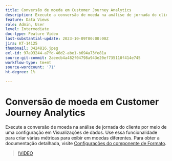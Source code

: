 ```yaml
---
title: Conversão de moeda em Customer Journey Analytics
description: Execute a conversão de moeda na análise de jornada do cliente por meio de uma configuração em Visualizações de dados. Use essa funcionalidade para criar várias métricas para exibir em moedas diferentes.
feature: Data Views
role: Admin, User
level: Intermediate
doc-type: Feature Video
last-substantial-update: 2023-10-09T00:00:00Z
jira: KT-14125
thumbnail: 3424816.jpeg
exl-id: 97a93244-a7fd-46d2-abe1-b694a73fe81a
source-git-commit: 2aeecb4a482f04798a943e20ef735110f414e745
workflow-type: tm+mt
source-wordcount: '71'
ht-degree: 1%

---
```


# Conversão de moeda em Customer Journey Analytics

Execute a conversão de moeda na análise de jornada do cliente por meio de uma configuração em Visualizações de dados. Use essa funcionalidade para criar várias métricas para exibir em moedas diferentes. Para obter a documentação detalhada, visite [Configurações do componente de Formato](https://experienceleague.adobe.com/docs/analytics-platform/using/cja-dataviews/component-settings/format.html?lang=pt-BR#currency).

>[!VIDEO](https://video.tv.adobe.com/v/3424816/?learn=on)
